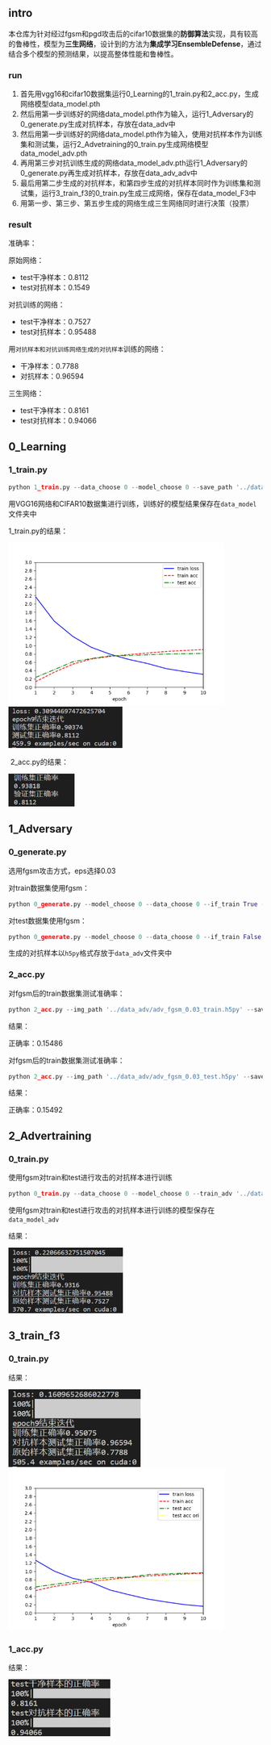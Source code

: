 ## intro

本仓库为针对经过fgsm和pgd攻击后的cifar10数据集的**防御算法**实现，具有较高的鲁棒性，模型为**三生网络**，设计到的方法为**集成学习EnsembleDefense**，通过结合多个模型的预测结果，以提高整体性能和鲁棒性。



### run

1. 首先用vgg16和cifar10数据集运行0_Learning的1_train.py和2_acc.py，生成网络模型data_model.pth
2. 然后用第一步训练好的网络data_model.pth作为输入，运行1_Adversary的0_generate.py生成对抗样本，存放在data_adv中
3. 然后用第一步训练好的网络data_model.pth作为输入，使用对抗样本作为训练集和测试集，运行2_Advetraining的0_train.py生成网络模型data_model_adv.pth
4. 再用第三步对抗训练生成的网络data_model_adv.pth运行1_Adversary的0_generate.py再生成对抗样本，存放在data_adv_adv中
5. 最后用第二步生成的对抗样本，和第四步生成的对抗样本同时作为训练集和测试集，运行3_train_f3的0_train.py生成三成网络，保存在data_model_F3中
6. 用第一步、第三步、第五步生成的网络生成三生网络同时进行决策（投票）



### result

准确率：

原始网络：

* test干净样本：0.8112
* test对抗样本：0.1549

对抗训练的网络：

* test干净样本：0.7527
* test对抗样本：0.95488

用`对抗样本和对抗训练网络生成的对抗样本`训练的网络：

* 干净样本：0.7788
* 对抗样本：0.96594

三生网络：

* test干净样本：0.8161
* test对抗样本：0.94066



## 0_Learning

### 1_train.py

```python
python 1_train.py --data_choose 0 --model_choose 0 --save_path '../data_model/data_model.pth'
```

用VGG16网络和CIFAR10数据集进行训练，训练好的模型结果保存在`data_model`文件夹中

1_train.py的结果：

<img src="0_Learning/1_train.png" alt="1_train" style="zoom:67%;" />

<img src="0_Learning/1_train_1.png" alt="1_train_1" style="zoom:67%;" />

​	2_acc.py的结果：

<img src="0_Learning/2_acc.png" alt="2_acc" style="zoom:67%;" />

## 1_Adversary

### 0_generate.py

选用fgsm攻击方式，eps选择0.03

对train数据集使用fgsm：

```python
python 0_generate.py --model_choose 0 --data_choose 0 --if_train True --adversary 'fgsm' --save_path '../data_model/data_model.pth' --img_path '../data_adv/adv_fgsm_0.03_train.h5py'
```

对test数据集使用fgsm：

```python
python 0_generate.py --model_choose 0 --data_choose 0 --if_train False --adversary 'fgsm' --save_path '../data_model/data_model.pth' --img_path '../data_adv/adv_fgsm_0.03_test.h5py'
```

生成的对抗样本以`h5py`格式存放于`data_adv`文件夹中

### 2_acc.py

对fgsm后的train数据集测试准确率：

```python
python 2_acc.py --img_path '../data_adv/adv_fgsm_0.03_train.h5py' --save_path '../data_model/data_model.pth' --model_choose 0 --data_choose 0
```

结果：

正确率：0.15486



对fgsm后的train数据集测试准确率：

```python
python 2_acc.py --img_path '../data_adv/adv_fgsm_0.03_test.h5py' --save_path '../data_model/data_model.pth' --model_choose 0 --data_choose 0
```

结果：

正确率：0.15492





## 2_Advertraining

### 0_train.py

使用fgsm对train和test进行攻击的对抗样本进行训练

```python
python 0_train.py --data_choose 0 --model_choose 0 --train_adv '../data_adv/adv_fgsm_0.03_train.h5py' --test_adv '../data_adv/adv_fgsm_0.03_test.h5py' --save_path_ori '../data_model/data_model.pth' --save_path_adv '../data_model_adv/data_model_adv.pth'
```

使用fgsm对train和test进行攻击的对抗样本进行训练的模型保存在`data_model_adv`

结果：

<img src="2_Advetraining/0_train_1.png" alt="0_train_1" style="zoom:67%;" />

## 3_train_f3

### 0_train.py

结果：

<img src="3_train_f3/0_train_1.png" alt="0_train_1" style="zoom:80%;" />

<img src="3_train_f3/0_train.png" alt="0_train" style="zoom:67%;" />

### 1_acc.py

结果：

<img src="3_train_f3/1_acc.png" alt="1_acc" style="zoom:80%;" />
